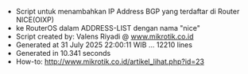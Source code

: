 - Script untuk menambahkan IP Address BGP yang terdaftar di Router NICE(OIXP)
- ke RouterOS dalam ADDRESS-LIST dengan nama "nice"
- Script created by: Valens Riyadi @ www.mikrotik.co.id
- Generated at 31 July 2025 22:00:11 WIB ... 12210 lines
- Generated in 10.341 seconds
- How-to: http://www.mikrotik.co.id/artikel_lihat.php?id=23
